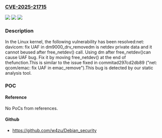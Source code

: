 ### [CVE-2025-21715](https://cve.mitre.org/cgi-bin/cvename.cgi?name=CVE-2025-21715)
![](https://img.shields.io/static/v1?label=Product&message=Linux&color=blue)
![](https://img.shields.io/static/v1?label=Version&message=d28e783c20033b90a64d4e1307bafb56085d8184%3C%20db79e982c5f9e39ab710cbce55b05f2f5e6f1ca9%20&color=brighgreen)
![](https://img.shields.io/static/v1?label=Vulnerability&message=n%2Fa&color=brighgreen)

### Description

In the Linux kernel, the following vulnerability has been resolved:net: davicom: fix UAF in dm9000_drv_removedm is netdev private data and it cannot beused after free_netdev() call. Using dm after free_netdev()can cause UAF bug. Fix it by moving free_netdev() at the end of thefunction.This is similar to the issue fixed in commitad297cd2db89 ("net: qcom/emac: fix UAF in emac_remove").This bug is detected by our static analysis tool.

### POC

#### Reference
No PoCs from references.

#### Github
- https://github.com/w4zu/Debian_security

